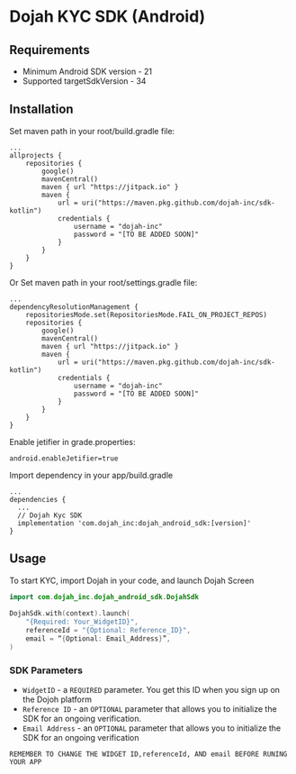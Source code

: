 # Dojah KYC SDK (Android)

## Requirements
* Minimum Android SDK version - 21
* Supported targetSdkVersion - 34

## Installation

Set maven path in your root/build.gradle file:
```
...
allprojects {
    repositories {
        google()
        mavenCentral()
        maven { url "https://jitpack.io" }
        maven {
            url = uri("https://maven.pkg.github.com/dojah-inc/sdk-kotlin")
            credentials {
                username = "dojah-inc"
                password = "[TO BE ADDED SOON]"
            }
        }
    }
}
```
Or Set maven path in your root/settings.gradle file:
```
...
dependencyResolutionManagement {
    repositoriesMode.set(RepositoriesMode.FAIL_ON_PROJECT_REPOS)
    repositories {
        google()
        mavenCentral()
        maven { url "https://jitpack.io" }
        maven {
            url = uri("https://maven.pkg.github.com/dojah-inc/sdk-kotlin")
            credentials {
                username = "dojah-inc"
                password = "[TO BE ADDED SOON]"
            }
        }
    }
}
```
Enable jetifier in grade.properties:
```
android.enableJetifier=true
```

Import dependency in your app/build.gradle

```
...
dependencies {
  ...
  // Dojah Kyc SDK
  implementation 'com.dojah_inc:dojah_android_sdk:[version]'
}
```


## Usage
To start KYC, import Dojah in your code, and launch Dojah Screen

```kotlin
import com.dojah_inc.dojah_android_sdk.DojahSdk
 
DojahSdk.with(context).launch(
    "{Required: Your_WidgetID}",
    referenceId = "{Optional: Reference_ID}",
    email = “{Optional: Email_Address}”,
)

```

### SDK Parameters
- `WidgetID` - a `REQUIRED` parameter. You get this ID when you sign up on the Dojoh platform
- `Reference ID` - an `OPTIONAL` parameter that allows you to initialize the SDK for an ongoing verification.
- `Email Address` - an `OPTIONAL` parameter that allows you to initialize the SDK for an ongoing verification


`REMEMBER TO CHANGE THE WIDGET ID,referenceId, AND email BEFORE RUNING YOUR APP`
